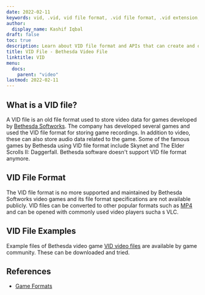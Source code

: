 ```yaml
---
date: 2022-02-11
keywords: vid, .vid, vid file format, .vid file format, .vid extension, vid extension, vid video format, vid dvd files
author:
  display_name: Kashif Iqbal
draft: false
toc: true
description: Learn about VID file format and APIs that can create and open VID files.
title: VID File - Bethesda Video File
linktitle: VID
menu:
  docs:
    parent: "video"
lastmod: 2022-02-11
---
```


## What is a VID file? ##

A VID file is an old file format used to store video data for games developed by [Bethesda Softworks](https://bethesda.net/en/dashboard). The company has developed several games and used the VID file format for storing game recordings. In addition to video, these can also store audio data related to the game. Some of the famous games by Bethesda using VID file format include Skynet and The Elder Scrolls II: Daggerfall. Bethesda software doesn't support VID file format anymore.

## VID File Format

The VID file format is no more supported and maintained by Bethesda Softworks video games and its file format specifications are not available publicly. VID files can be converted to other popular formats such as [MP4](/video/mp4/) and can be opened with commonly used video players sucha s VLC.

## VID File Examples

Example files of Bethesda video game [VID video files](http://samples.mplayerhq.hu/game-formats/bethsoft-vid/) are available by game community. These can be downloaded and tried.

## References ##

- [Game Formats](http://samples.mplayerhq.hu/game-formats/bethsoft-vid/)
